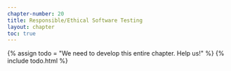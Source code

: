 ```yaml
---
chapter-number: 20
title: Responsible/Ethical Software Testing
layout: chapter
toc: true
---
```


{% assign todo = "We need to develop this entire chapter. Help us!" %}
{% include todo.html %}

